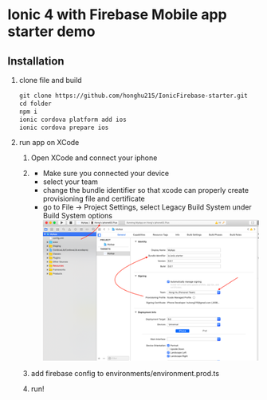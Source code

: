 # Ionic 4 with Firebase Mobile app starter demo

## Installation

1. clone file and build

    ```
    git clone https://github.com/honghu215/IonicFirebase-starter.git
    cd folder
    npm i
    ionic cordova platform add ios
    ionic cordova prepare ios
    ```

2. run app on XCode

    1.   
        Open XCode and connect your iphone
    1. 
        * Make sure you connected your device
        * select your team
        * change the bundle identifier so that xcode can properly create provisioning file and certificate
        * go to File -> Project Settings, select Legacy Build System under Build System options
        ![screeshot](src/assets/img/screenshot1.png)
    
    1. add firebase config to environments/environment.prod.ts
    1. run!
